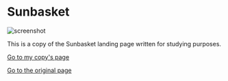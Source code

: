 # Sunbasket

<img src="img/screenshot.png" alt="screenshot">  

This is a copy of the Sunbasket landing page written for studying purposes.


<a href="https://kdannothere.github.io/landing_sunbasket/" target="_blank">Go to my copy's page</a>

<a href="https://sunbasket.com/" target="_blank">Go to the original page</a>